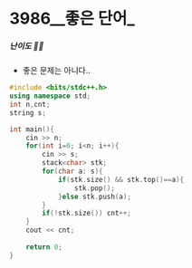 # 3986__좋은 단어_

##### 난이도 🔴🔴

- 좋은 문제는 아니다..

```cpp
#include <bits/stdc++.h>
using namespace std;
int n,cnt;
string s;

int main(){
	cin >> n;
	for(int i=0; i<n; i++){
		cin >> s;
		stack<char> stk;
		for(char a: s){
			if(stk.size() && stk.top()==a){
				stk.pop();
			}else stk.push(a);
		}
		if(!stk.size()) cnt++;
	}
	cout << cnt;
	
	return 0;
}
```